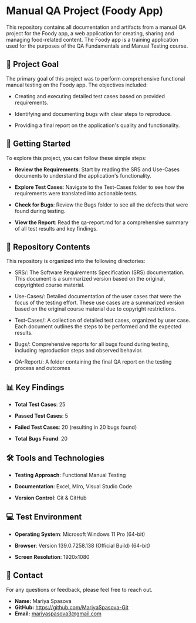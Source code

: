 # Manual QA Project (Foody App)
This repository contains all documentation and artifacts from a manual QA project for the Foody app, a web application for creating, sharing and managing food-related content. The Foody app is a training application used for the purposes of the QA Fundamentals and Manual Testing course.

## 🎯 Project Goal
The primary goal of this project was to perform comprehensive functional manual testing on the Foody app. The objectives included:

- Creating and executing detailed test cases based on provided requirements.

- Identifying and documenting bugs with clear steps to reproduce.

- Providing a final report on the application's quality and functionality.

## 🚀 Getting Started
To explore this project, you can follow these simple steps:

- **Review the Requirements**: Start by reading the SRS and Use-Cases documents to understand the application's functionality.

- **Explore Test Cases**: Navigate to the Test-Cases folder to see how the requirements were translated into actionable tests.

- **Check for Bugs**: Review the Bugs folder to see all the defects that were found during testing.

- **View the Report**: Read the qa-report.md for a comprehensive summary of all test results and key findings.

## 📁 Repository Contents
This repository is organized into the following directories:

- SRS/: The Software Requirements Specification (SRS) documentation. This document is a summarized version based on the original, copyrighted course material.

- Use-Cases/: Detailed documentation of the user cases that were the focus of the testing effort. These use cases are a summarized version based on the original course material due to copyright restrictions.

- Test-Cases/: A collection of detailed test cases, organized by user case. Each document outlines the steps to be performed and the expected results.

- Bugs/: Comprehensive reports for all bugs found during testing, including reproduction steps and observed behavior.

- QA-Report/: A folder containing the final QA report on the testing process and outcomes


## 📊 Key Findings
- **Total Test Cases**: 25

- **Passed Test Cases**: 5

- **Failed Test Cases**: 20 (resulting in 20 bugs found)

- **Total Bugs Found**: 20

## 🛠 Tools and Technologies
- **Testing Approach**: Functional Manual Testing

- **Documentation**: Excel, Miro, Visual Studio Code

- **Version Control**: Git & GitHub

## 💻 Test Environment
- **Operating System**: Microsoft Windows 11 Pro (64-bit)

- **Browser**: Version 139.0.7258.138 (Official Build) (64-bit)

- **Screen Resolution**: 1920x1080

## 📧 Contact

For any questions or feedback, please feel free to reach out.

* **Name:** Mariya Spasova
* **GitHub:** https://github.com/MariyaSpasova-Git
* **Email:** mariyaspasova3@gmail.com

